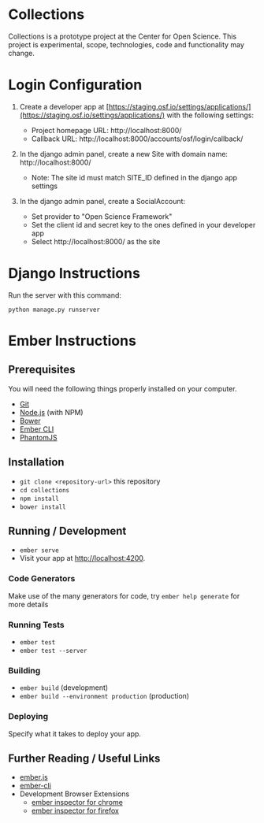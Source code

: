 # Collections

Collections is a prototype project at the Center for Open Science. This project is experimental, scope, technologies, code and functionality may change. 

# Login Configuration
1. Create a developer app at [https://staging.osf.io/settings/applications/](https://staging.osf.io/settings/applications/) with the following settings:
    * Project homepage URL: http://localhost:8000/
    * Callback URL: http://localhost:8000/accounts/osf/login/callback/

2. In the django admin panel, create a new Site with domain name: http://localhost:8000/
    * Note: The site id must match SITE_ID defined in the django app settings

3. In the django admin panel, create a SocialAccount:
    * Set provider to "Open Science Framework"
    * Set the client id and secret key to the ones defined in your developer app
    * Select http://localhost:8000/ as the site


# Django Instructions
Run the server with this command:

`python manage.py runserver`

# Ember Instructions
## Prerequisites

You will need the following things properly installed on your computer.

* [Git](http://git-scm.com/)
* [Node.js](http://nodejs.org/) (with NPM)
* [Bower](http://bower.io/)
* [Ember CLI](http://ember-cli.com/)
* [PhantomJS](http://phantomjs.org/)

## Installation

* `git clone <repository-url>` this repository
* `cd collections`
* `npm install`
* `bower install`

## Running / Development

* `ember serve`
* Visit your app at [http://localhost:4200](http://localhost:4200).

### Code Generators

Make use of the many generators for code, try `ember help generate` for more details

### Running Tests

* `ember test`
* `ember test --server`

### Building

* `ember build` (development)
* `ember build --environment production` (production)

### Deploying

Specify what it takes to deploy your app.

## Further Reading / Useful Links

* [ember.js](http://emberjs.com/)
* [ember-cli](http://ember-cli.com/)
* Development Browser Extensions
  * [ember inspector for chrome](https://chrome.google.com/webstore/detail/ember-inspector/bmdblncegkenkacieihfhpjfppoconhi)
  * [ember inspector for firefox](https://addons.mozilla.org/en-US/firefox/addon/ember-inspector/)

